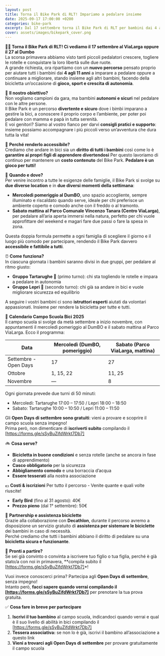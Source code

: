 ```yaml
---
layout: post
title: Torna il Bike Park di RLT! Impariamo a pedalare insieme
date: 2025-09-17 17:00:00 +0200
categories: bike-park
excerpt: Dal 17 settembre torna il Bike Park di RLT per bambini dai 4 agli 11 anni 
cover: assets/images/bikepark_cover.png
---
```


**🚴‍♂️ Torna il Bike Park di RLT! Ci vediamo il 17 settembre al ViaLarga oppure il 27 al Dumbo**  
La scorsa primavera abbiamo visto tanti piccoli pedalatori crescere, togliere le rotelle e conquistare la loro libertà sulle due ruote.  
A grande richiesta, ora ripartiamo con un **nuovo percorso** pensato proprio per aiutare tutti i bambini dai **4 agli 11 anni** a imparare a pedalare oppure a continuare a migliorare, stando insieme agli altri bambini, facendo della bicicletta un’occasione di **gioco, sport e crescita di autonomia**.

🎯 **Il nostro obiettivo?**  
Non vogliamo campioni da gara, ma bambini **autonomi e sicuri** nel pedalare con le altre persone.  
Il Bike Park è un percorso **divertente e sicuro** dove i bimbi imparano a gestire la bici, a conoscere il proprio corpo e l’ambiente, per poter poi pedalare con mamma e papà in tutta serenità.  
E voi genitori? Siamo al vostro fianco per darvi **consigli pratici e supporto**: insieme possiamo accompagnare i più piccoli verso un’avventura che dura tutta la vita!

💸 **Perché renderlo accessibile?**  
Crediamo che andare in bici sia un **diritto di tutti i bambini** così come lo è **garantire ai propri figli di apprendere divertendosi**
Per questo lavoriamo di continuo per mantenere un **costo contenuto** del Bike Park. **Pedalare è un gioco per tutti!**

📅 **Quando e dove?**  
Per venire incontro a tutte le esigenze delle famiglie, il Bike Park si svolge su **due diverse location** e in **due diversi momenti della settimana**:  
- **Mercoledì pomeriggio al DumBO**, uno spazio accogliente, sempre illuminato e riscaldato quando serve, ideale per chi preferisce un ambiente coperto e comodo anche con il freddo o al tramonto.  
- **Sabato mattina al Parco Comunale Vincenzo Tanara (Centro ViaLarga)**, per pedalare all’aria aperta immersi nella natura, perfetto per chi vuole approfittare del weekend e magari fare due passi o fare la spesa in zona.  

Questa doppia formula permette a ogni famiglia di scegliere il giorno e il luogo più comodo per partecipare, rendendo il Bike Park davvero **accessibile e fattibile a tutti**.

⏰ **Come funziona?**  
In ciascuna giornata i bambini saranno divisi in due gruppi, per pedalare al ritmo giusto:  
- **Gruppo Tartarughe 🐢** (primo turno): chi sta togliendo le rotelle e impara a pedalare in autonomia  
- **Gruppo Lepri 🐇** (secondo turno): chi già sa andare in bici e vuole migliorare sicurezza ed equilibrio  

A seguire i vostri bambini ci sono **istruttori esperti** aiutati da volontari appassionati. Insieme per rendere la bicicletta per tutte e tutti.

📅 **Calendario Campo Scuola Bici 2025**  
Il campo scuola si svolge da metà settembre a inizio novembre, con appuntamenti il mercoledì pomeriggio al DumBO e il sabato mattina al Parco ViaLarga. Ecco il programma:  

| Data            | Mercoledì (DumBO, pomeriggio) | Sabato (Parco ViaLarga, mattina) |
|-----------------|-------------------------------|----------------------------------|
| Settembre - Open Days | 17                            | 27                               |
| Ottobre         | 1, 15, 22                     | 11, 25                           |
| Novembre        | —                             | 8                                |

Ogni giornata prevede due turni di 50 minuti:  
- Mercoledì: Tartarughe 17:00 – 17:50 / Lepri 18:00 – 18:50  
- Sabato: Tartarughe 10:00 – 10:50 / Lepri 11:00 – 11:50  

Gli **Open Days di settembre sono gratuiti**: vieni a provare e scoprire il campo scuola senza impegno!  
Prima però, non dimenticare di **iscriverti subito** compilando il [https://forms.gle/sSyBuZifdWrkt7Db7]

🚲 **Cosa serve?**  
- **Bicicletta in buone condizioni** e senza rotelle (anche se ancora in fase di apprendimento)  
- **Casco obbligatorio** per la sicurezza  
- **Abbigliamento comodo** e una borraccia d’acqua  
- **Essere tesserati** alla nostra associazione  

💶 **Costi & iscrizioni**  Per tutto il percorso - Venite quante e quali volte riuscite! 
- **Early Bird** (fino al 31 agosto): 40€  
- **Prezzo pieno** (dal 1° settembre): 50€ 

🤝 **Partnership e assistenza biciclette**  
Grazie alla collaborazione con **Decathlon**, durante il percorso avremo a disposizione un servizio gratuito di **assistenza per sistemare le biciclette** dei bambini in caso di necessità.  
Perché crediamo che tutti i bambini abbiano il diritto di pedalare su una **bicicletta sicura e funzionante**.

🚀 **Pronti a partire?**  
Se sei già convinto o convinta a iscrivere tuo figlio o tua figlia, perché è già stato/a con noi in primavera, **compila subito il [https://forms.gle/sSyBuZifdWrkt7Db7]*!  

Vuoi invece conoscerci prima? Partecipa agli **Open Days di settembre**, senza impegno!  
Intanto però, **facci sapere quando verrai compilando il [https://forms.gle/sSyBuZifdWrkt7Db7]** per prenotare la tua prova gratuita.

✅ **Cosa fare in breve per partecipare**  
1. **Iscrivi il tuo bambino** al campo scuola, indicandoci quando verrai e qual è il suo livello di abilità in bici compilando il [https://forms.gle/sSyBuZifdWrkt7Db7]
2. **Tessera associativa:** se non lo è già, iscrivi il bambino all’associazione a questo link  
3. **Vieni a trovarci agli Open Days di settembre** per provare gratuitamente il campo scuola  
